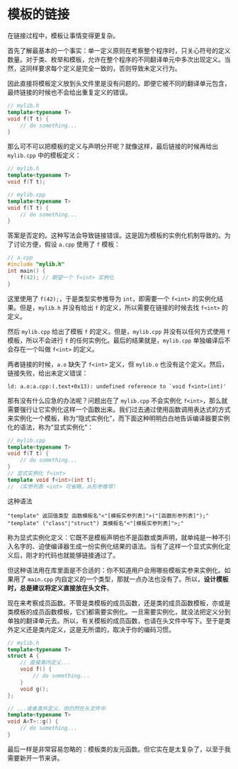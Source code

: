 # 模板的链接

在链接过程中，模板让事情变得更复杂。

首先了解最基本的一个事实：单一定义原则在考察整个程序时，只关心符号的定义数量。对于类、枚举和模板，允许在整个程序的不同翻译单元中多次出现定义。当然，这同样要求每个定义是完全一致的，否则导致未定义行为。

因此直接将模板定义放到头文件里是没有问题的。即便它被不同的翻译单元包含，最终链接的时候也不会给出重复定义的错误。
```cpp
// mylib.h
template<typename T>
void f(T t) {
    // do something...
}
```

那么可不可以把模板的定义与声明分开呢？就像这样，最后链接的时候再给出 `mylib.cpp` 中的模板定义：
```cpp
// mylib.h
template<typename T>
void f(T t);

// mylib.cpp
template<typename T>
void f(T t) {
    // do something...
}
```

答案是否定的。这种写法会导致链接错误。这是因为模板的实例化机制导致的。为了讨论方便，假设 `a.cpp` 使用了 `f` 模板：
```cpp
// a.cpp
#include "mylib.h"
int main() {
    f(42); // 期望一个 f<int> 实例化
}
```
这里使用了 `f(42);`，于是类型实参推导为 `int`，即需要一个 `f<int>` 的实例化结果。但是，`mylib.h` 并没有给出 `f` 的定义，所以需要在链接的时候去找 `f<int>` 的定义。

然后 `mylib.cpp` 给出了模板 `f` 的定义。但是，`mylib.cpp` 并没有以任何方式使用 `f` 模板，所以不会进行 `f` 的任何实例化。最后的结果就是，`mylib.cpp` 单独编译后不会存在一个叫做 `f<int>` 的定义。

两者链接的时候，`a.o` 缺失了 `f<int>` 定义，但 `mylib.o` 也没有这个定义。然后，链接失败，给出未定义错误：
```
ld: a.o:a.cpp:(.text+0x13): undefined reference to `void f<int>(int)'
```

那有没有什么应急的办法呢？问题出在了 `mylib.cpp` 不会实例化 `f<int>`，那么就需要强行让它实例化这样一个函数出来。我们过去通过使用函数调用表达式的方式来实例化一个模板，称为“隐式实例化”，而下面这种明明白白地告诉编译器要实例化的语法，称为“显式实例化”：
```cpp
// mylib.cpp
template<typename T>
void f(T t) {
    // do something...
}
// 显式实例化 f<int>
template void f<int>(int t);
// （实参列表 <int> 可省略，从形参推导）
```

这种语法

```sdsc
"template" 返回值类型 函数模板名"<"[模板实参列表]">("[函数形参列表]");"
"template" ("class"|"struct") 类模板名"<"[模板实参列表]">;"
```

称为显式实例化定义：它既不是模板声明也不是函数或类声明，就单纯是一种不引入名字的、迫使编译器生成一份实例化结果的语法。当有了这样一个显式实例化定义后，刚才的代码也就能够链接通过了。

但这种语法用在库里面是不合适的：你不知道用户会用哪些模板实参来实例化。如果用了 `main.cpp` 内自定义的一个类型，那就一点办法也没有了。所以，**设计模板时，总是建议将定义直接放在头文件**。

现在来考察成员函数。不管是类模板的成员函数，还是类的成员函数模板，亦或是类模板的成员函数模板，它们都需要实例化。一旦需要实例化，就没法把定义分到单独的翻译单元去。所以，有关模板的成员函数，也请在头文件中写下。至于是类外定义还是类内定义，这是无所谓的，取决于你的编码习惯。
```cpp
// mylib.h
template<typename T>
struct A {
    // 直接类内定义...
    void f() {
        // do something...
    }
    void g();
};

// ...或者类外定义，但仍然在头文件中
template<typename T>
void A<T>::g() {
    // do something...
}
```

最后一样是非常容易忽略的：模板类的友元函数。但它实在是太复杂了，以至于我需要新开一节来讲。
